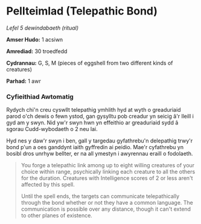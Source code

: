 # Pellteimlad (Telepathic Bond)

*Lefel 5 dewindabaeth (ritual)*

**Amser Hudo:** 1 acsiwn

**Amrediad:** 30 troedfedd

**Cydrannau:** G, S, M (pieces of eggshell from two different kinds of creatures)

**Parhad:** 1 awr

### Cyfieithiad Awtomatig

Rydych chi'n creu cyswllt telepathig ymhlith hyd at wyth o greaduriaid parod o'ch dewis o fewn ystod, gan gysylltu pob creadur yn seicig â'r lleill i gyd am y swyn. Nid yw'r swyn hwn yn effeithio ar greaduriaid sydd â sgorau Cudd-wybodaeth o 2 neu lai.

Hyd nes y daw'r swyn i ben, gall y targedau gyfathrebu'n delepathig trwy'r bond p'un a oes ganddynt iaith gyffredin ai peidio. Mae'r cyfathrebu yn bosibl dros unrhyw bellter, er na all ymestyn i awyrennau eraill o fodolaeth.

>  You forge a telepathic link among up to eight willing creatures of your choice within range, psychically linking each creature to all the others for the duration. Creatures with Intelligence scores of 2 or less aren't affected by this spell.
>  
>  Until the spell ends, the targets can communicate telepathically through the bond whether or not they have a common language. The communication is possible over any distance, though it can't extend to other planes of existence.